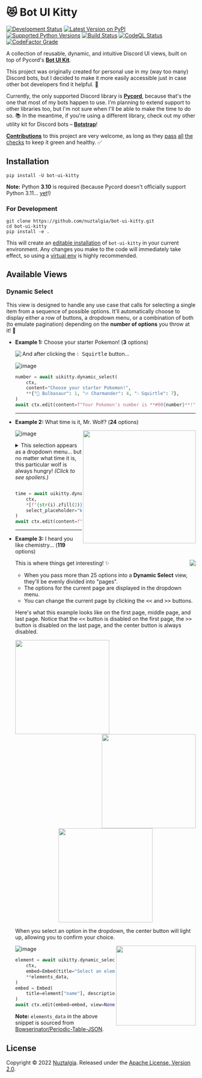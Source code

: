 # 😻 Bot UI Kitty

[![Development Status](https://img.shields.io/pypi/status/bot-ui-kitty)](https://pypi.org/project/bot-ui-kitty/)
[![Latest Version on PyPI](https://img.shields.io/pypi/v/bot-ui-kitty)](https://pypi.org/project/bot-ui-kitty/)
[![Supported Python Versions](https://img.shields.io/pypi/pyversions/bot-ui-kitty)](https://pypi.org/project/bot-ui-kitty/)
[![Build Status](https://img.shields.io/github/workflow/status/nuztalgia/bot-ui-kitty/Build)](https://github.com/nuztalgia/bot-ui-kitty/actions/workflows/build.yml)
[![CodeQL Status](https://img.shields.io/github/workflow/status/nuztalgia/bot-ui-kitty/CodeQL?label=codeQL)](https://github.com/nuztalgia/bot-ui-kitty/actions/workflows/codeql.yml)
[![CodeFactor Grade](https://img.shields.io/codefactor/grade/github/nuztalgia/bot-ui-kitty/main?label=codefactor)](https://www.codefactor.io/repository/github/nuztalgia/bot-ui-kitty)

A collection of reusable, dynamic, and intuitive Discord UI views, built on top
of Pycord's [**Bot UI Kit**](https://docs.pycord.dev/en/master/api/ui_kit.html).

This project was originally created for personal use in my (way too many)
Discord bots, but I decided to make it more easily accessible just in case other
bot developers find it helpful. 💜

Currently, the only supported Discord library is **[Pycord]**, because that's
the one that most of my bots happen to use. I'm planning to extend support to
other libraries too, but I'm not sure when I'll be able to make the time to do
so. 📚 In the meantime, if you're using a different library, check out my other
utility kit for Discord bots – **[Botstrap]**!

[pycord]: https://github.com/Pycord-Development/pycord
[botstrap]: https://github.com/nuztalgia/botstrap

[**Contributions**][1] to this project are very welcome, as long as they
[pass](https://results.pre-commit.ci/latest/github/nuztalgia/bot-ui-kitty/main)
[all](https://github.com/nuztalgia/bot-ui-kitty/actions/workflows/build.yml)
[the](https://github.com/nuztalgia/bot-ui-kitty/actions/workflows/codeql.yml)
[checks](https://www.codefactor.io/repository/github/nuztalgia/bot-ui-kitty) to
keep it green and healthy. ✅

[1]: https://github.com/nuztalgia/bot-ui-kitty/blob/main/.github/contributing.md

## Installation

```
pip install -U bot-ui-kitty
```

**Note:** Python **3.10** is required (because Pycord doesn't officially support
Python 3.11... [yet]!)

[yet]: https://github.com/Pycord-Development/pycord/blob/master/CHANGELOG.md

### For Development

```
git clone https://github.com/nuztalgia/bot-ui-kitty.git
cd bot-ui-kitty
pip install -e .
```

This will create an [editable installation] of `bot-ui-kitty` in your current
environment. Any changes you make to the code will immediately take effect, so
using a [virtual env] is highly recommended.

[editable installation]:
  https://pip.pypa.io/en/stable/topics/local-project-installs/#editable-installs
[virtual env]: https://docs.python.org/3/tutorial/venv.html

## Available Views

### Dynamic Select

This view is designed to handle any use case that calls for selecting a single
item from a sequence of possible options. It'll automatically choose to display
either a row of buttons, a dropdown menu, or a combination of both (to emulate
pagination) depending on the **number of options** you throw at it! 🤹

- **Example 1:** Choose your starter Pokemon! (**3** options)

  <img align="left" src="https://user-images.githubusercontent.com/95021853/202794482-60a5ca50-7593-4f66-a160-3ba1509d4d84.png">

  And after clicking the <kbd>💧 Squirtle</kbd> button...

  ![image](https://user-images.githubusercontent.com/95021853/202794731-4586fcfd-e59d-42d2-b3d4-8bb410b8def7.png)

  ```py
  number = await uikitty.dynamic_select(
      ctx,
      content="Choose your starter Pokemon!",
      **{"🌱 Bulbasaur": 1, "🔥 Charmander": 4, "💧 Squirtle": 7},
  )
  await ctx.edit(content=f"Your Pokemon's number is **#00{number}**!", view=None)
  ```

  ***

- **Example 2:** What time is it, Mr. Wolf? (**24** options)

  <img align="right" src="https://user-images.githubusercontent.com/95021853/202796751-5f541611-4806-4918-ad34-aa347f92b807.png" width=300>

  ![image](https://user-images.githubusercontent.com/95021853/202798098-196a1976-c326-4096-870a-89593f613fa1.png)

  <details>
  <summary>
  This selection appears as a dropdown menu... but no matter what time it is,
  this particular wolf is always hungry! <i>(Click to see spoilers.)</i><p></p>
  </summary>
  <img src="https://user-images.githubusercontent.com/95021853/202798702-cb7d88e1-4c6e-488e-aa0a-5a93e969a2a3.png">
  </details>

  ```py
  time = await uikitty.dynamic_select(
      ctx,
      *[f"{str(i).zfill(2)}:00" for i in range(24)],
      select_placeholder="What time is it, Mr. Wolf?",
  )
  await ctx.edit(content=f"It's ~~{time}~~ **DINNER TIME!!!**", view=None)
  ```

  ***

- **Example 3:** I heard you like chemistry... (**119** options)

  <img align="right" src="https://user-images.githubusercontent.com/95021853/202812334-ac9ee8a9-3083-4276-b0b2-edbcf8cef30e.png">

  This is where things get interesting! ✨

  - When you pass more than 25 options into a **Dynamic Select** view, they'll
    be evenly divided into "pages".
  - The options for the current page are displayed in the dropdown menu.
  - You can change the current page by clicking the <kbd><<</kbd> and
    <kbd>>></kbd> buttons.

  Here's what this example looks like on the first page, middle page, and last
  page. Notice that the <kbd><<</kbd> button is disabled on the first page, the
  <kbd>>></kbd> button is disabled on the last page, and the center button is
  always disabled.

  <img align="left" src="https://user-images.githubusercontent.com/95021853/202810734-38a2bbaa-dc09-49d5-985b-2e79083c8ecc.png" width=250>
  <img align="right" src="https://user-images.githubusercontent.com/95021853/202811225-7e02d68e-1865-4bff-9d0e-dd43f1bcbfe8.png" width=250>
  <p align="center"><img src="https://user-images.githubusercontent.com/95021853/202811048-1804731c-4f9d-455c-9137-ce4a02850b01.png" width=250></p>

  When you select an option in the dropdown, the center button will light up,
  allowing you to confirm your choice.

  <img align="right" src="https://user-images.githubusercontent.com/95021853/202820828-89776e90-fc09-45d3-a95f-3dbdb06cedbc.png" height=212>

  ![image](https://user-images.githubusercontent.com/95021853/202818792-4554f2a7-ec01-4057-9537-2c398a020ebf.png)

  ```py
  element = await uikitty.dynamic_select(
      ctx,
      embed=Embed(title="Select an element to learn more about it!", color=color),
      **elements_data,
  )
  embed = Embed(
      title=element["name"], description=element["summary"], url=element["source"],
  )
  await ctx.edit(embed=embed, view=None)
  ```

  **Note:** `elements_data` in the above snippet is sourced from
  [Bowserinator/Periodic-Table-JSON][periodic-table-json].

[periodic-table-json]: https://github.com/Bowserinator/Periodic-Table-JSON

## License

Copyright © 2022 [Nuztalgia](https://github.com/nuztalgia). Released under the
[Apache License, Version 2.0][license].

[license]: https://github.com/nuztalgia/bot-ui-kitty/blob/main/LICENSE
